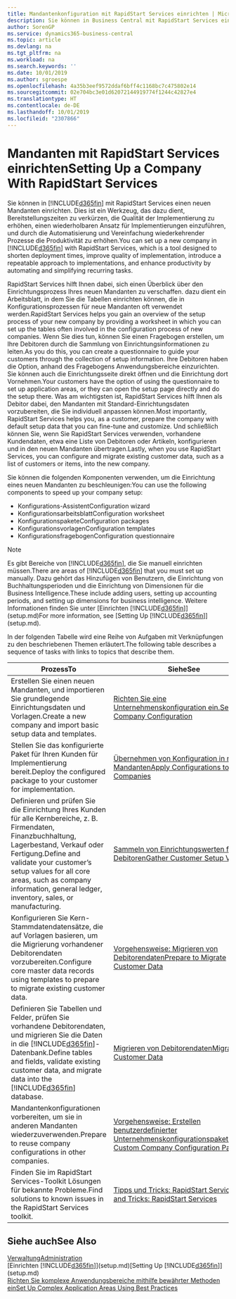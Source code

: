 ```yaml
---
title: Mandantenkonfiguration mit RapidStart Services einrichten | Microsoft Docs
description: Sie können in Business Central mit RapidStart Services einen neuen Mandanten einrichten, einem Werkzeug, das dazu dient, Bereitstellungszeiten zu verkürzen, die Qualität der Implementierung zu erhöhen, einen wiederholbaren Ansatz für Implementierungen einzuführen und durch die Automatisierung und Vereinfachung wiederkehrender Prozesse die Produktivität zu erhöhen.
author: SorenGP
ms.service: dynamics365-business-central
ms.topic: article
ms.devlang: na
ms.tgt_pltfrm: na
ms.workload: na
ms.search.keywords: ''
ms.date: 10/01/2019
ms.author: sgroespe
ms.openlocfilehash: 4a35b3eef9572ddaf6bff4c1168bc7c475802e14
ms.sourcegitcommit: 02e704bc3e01d62072144919774f1244c42827e4
ms.translationtype: HT
ms.contentlocale: de-DE
ms.lasthandoff: 10/01/2019
ms.locfileid: "2307866"
---
```

# <a name="setting-up-a-company-with-rapidstart-services"></a><span data-ttu-id="b9ce0-103">Mandanten mit RapidStart Services einrichten</span><span class="sxs-lookup"><span data-stu-id="b9ce0-103">Setting Up a Company With RapidStart Services</span></span>
<span data-ttu-id="b9ce0-104">Sie können in [!INCLUDE[d365fin](includes/d365fin_md.md)] mit RapidStart Services einen neuen Mandanten einrichten. Dies ist ein Werkzeug, das dazu dient, Bereitstellungszeiten zu verkürzen, die Qualität der Implementierung zu erhöhen, einen wiederholbaren Ansatz für Implementierungen einzuführen, und durch die Automatisierung und Vereinfachung wiederkehrender Prozesse die Produktivität zu erhöhen.</span><span class="sxs-lookup"><span data-stu-id="b9ce0-104">You can set up a new company in [!INCLUDE[d365fin](includes/d365fin_md.md)] with RapidStart Services, which is a tool designed to shorten deployment times, improve quality of implementation, introduce a repeatable approach to implementations, and enhance productivity by automating and simplifying recurring tasks.</span></span>  

<span data-ttu-id="b9ce0-105">RapidStart Services hilft Ihnen dabei, sich einen Überblick über den Einrichtungsprozess Ihres neuen Mandanten zu verschaffen. dazu dient ein Arbeitsblatt, in dem Sie die Tabellen einrichten können, die in Konfigurationsprozessen für neue Mandanten oft verwendet werden.</span><span class="sxs-lookup"><span data-stu-id="b9ce0-105">RapidStart Services helps you gain an overview of the setup process of your new company by providing a worksheet in which you can set up the tables often involved in the configuration process of new companies.</span></span> <span data-ttu-id="b9ce0-106">Wenn Sie dies tun, können Sie einen Fragebogen erstellen, um Ihre Debitoren durch die Sammlung von Einrichtungsinformationen zu leiten.</span><span class="sxs-lookup"><span data-stu-id="b9ce0-106">As you do this, you can create a questionnaire to guide your customers through the collection of setup information.</span></span> <span data-ttu-id="b9ce0-107">Ihre Debitoren haben die Option, anhand des Fragebogens Anwendungsbereiche einzurichten. Sie können auch die Einrichtungsseite direkt öffnen und die Einrichtung dort Vornehmen.</span><span class="sxs-lookup"><span data-stu-id="b9ce0-107">Your customers have the option of using the questionnaire to set up application areas, or they can open the setup page directly and do the setup there.</span></span> <span data-ttu-id="b9ce0-108">Was am wichtigsten ist, RapidStart Services hilft Ihnen als Debitor dabei, den Mandanten mit Standard-Einrichtungsdaten vorzubereiten, die Sie individuell anpassen können.</span><span class="sxs-lookup"><span data-stu-id="b9ce0-108">Most importantly, RapidStart Services helps you, as a customer, prepare the company with default setup data that you can fine-tune and customize.</span></span> <span data-ttu-id="b9ce0-109">Und schließlich können Sie, wenn Sie RapidStart Services verwenden, vorhandene Kundendaten, etwa eine Liste von Debitoren oder Artikeln, konfigurieren und in den neuen Mandanten übertragen.</span><span class="sxs-lookup"><span data-stu-id="b9ce0-109">Lastly, when you use RapidStart Services, you can configure and migrate existing customer data, such as a list of customers or items, into the new company.</span></span>

<span data-ttu-id="b9ce0-110">Sie können die folgenden Komponenten verwenden, um die Einrichtung eines neuen Mandanten zu beschleunigen:</span><span class="sxs-lookup"><span data-stu-id="b9ce0-110">You can use the following components to speed up your company setup:</span></span>  

-   <span data-ttu-id="b9ce0-111">Konfigurations-Assistent</span><span class="sxs-lookup"><span data-stu-id="b9ce0-111">Configuration wizard</span></span>  
-   <span data-ttu-id="b9ce0-112">Konfigurationsarbeitsblatt</span><span class="sxs-lookup"><span data-stu-id="b9ce0-112">Configuration worksheet</span></span>  
-   <span data-ttu-id="b9ce0-113">Konfigurationspakete</span><span class="sxs-lookup"><span data-stu-id="b9ce0-113">Configuration packages</span></span>  
-   <span data-ttu-id="b9ce0-114">Konfigurationsvorlagen</span><span class="sxs-lookup"><span data-stu-id="b9ce0-114">Configuration templates</span></span>  
-   <span data-ttu-id="b9ce0-115">Konfigurationsfragebogen</span><span class="sxs-lookup"><span data-stu-id="b9ce0-115">Configuration questionnaire</span></span>  

> [!Note]  
>  <span data-ttu-id="b9ce0-116">Es gibt Bereiche von [!INCLUDE[d365fin](includes/d365fin_md.md)], die Sie manuell einrichten müssen.</span><span class="sxs-lookup"><span data-stu-id="b9ce0-116">There are areas of [!INCLUDE[d365fin](includes/d365fin_md.md)] that you must set up manually.</span></span> <span data-ttu-id="b9ce0-117">Dazu gehört das Hinzufügen von Benutzern, die Einrichtung von Buchhaltungsperioden und die Einrichtung von Dimensionen für die Business Intelligence.</span><span class="sxs-lookup"><span data-stu-id="b9ce0-117">These include adding users, setting up accounting periods, and setting up dimensions for business intelligence.</span></span> <span data-ttu-id="b9ce0-118">Weitere Informationen finden Sie unter [Einrichten [!INCLUDE[d365fin](includes/d365fin_md.md)]](setup.md)</span><span class="sxs-lookup"><span data-stu-id="b9ce0-118">For more information, see [Setting Up [!INCLUDE[d365fin](includes/d365fin_md.md)]](setup.md).</span></span>

 <span data-ttu-id="b9ce0-119">In der folgenden Tabelle wird eine Reihe von Aufgaben mit Verknüpfungen zu den beschriebenen Themen erläutert.</span><span class="sxs-lookup"><span data-stu-id="b9ce0-119">The following table describes a sequence of tasks with links to topics that describe them.</span></span>

|<span data-ttu-id="b9ce0-120">**Prozess**</span><span class="sxs-lookup"><span data-stu-id="b9ce0-120">**To**</span></span>|<span data-ttu-id="b9ce0-121">**Siehe**</span><span class="sxs-lookup"><span data-stu-id="b9ce0-121">**See**</span></span>|  
|------------|-------------|  
|<span data-ttu-id="b9ce0-122">Erstellen Sie einen neuen Mandanten, und importieren Sie grundlegende Einrichtungsdaten und Vorlagen.</span><span class="sxs-lookup"><span data-stu-id="b9ce0-122">Create a new company and import basic setup data and templates.</span></span>|[<span data-ttu-id="b9ce0-123">Richten Sie eine Unternehmenskonfiguration ein.</span><span class="sxs-lookup"><span data-stu-id="b9ce0-123">Set Up Company Configuration</span></span>](admin-set-up-company-configuration.md)|  
|<span data-ttu-id="b9ce0-124">Stellen Sie das konfigurierte Paket für Ihren Kunden für Implementierung bereit.</span><span class="sxs-lookup"><span data-stu-id="b9ce0-124">Deploy the configured package to your customer for implementation.</span></span>|[<span data-ttu-id="b9ce0-125">Übernehmen von Konfiguration in neue Mandanten</span><span class="sxs-lookup"><span data-stu-id="b9ce0-125">Apply Configurations to New Companies</span></span>](admin-apply-configuration-to-new-companies.md)|
|<span data-ttu-id="b9ce0-126">Definieren und prüfen Sie die Einrichtung Ihres Kunden für alle Kernbereiche, z. B. Firmendaten, Finanzbuchhaltung, Lagerbestand, Verkauf oder Fertigung.</span><span class="sxs-lookup"><span data-stu-id="b9ce0-126">Define and validate your customer’s setup values for all core areas, such as company information, general ledger, inventory, sales, or manufacturing.</span></span>|[<span data-ttu-id="b9ce0-127">Sammeln von Einrichtungswerten für Debitoren</span><span class="sxs-lookup"><span data-stu-id="b9ce0-127">Gather Customer Setup Values</span></span>](admin-gather-customer-setup-values.md)|  
|<span data-ttu-id="b9ce0-128">Konfigurieren Sie Kern-Stammdatendatensätze, die auf Vorlagen basieren, um die Migrierung vorhandener Debitorendaten vorzubereiten.</span><span class="sxs-lookup"><span data-stu-id="b9ce0-128">Configure core master data records using templates to prepare to migrate existing customer data.</span></span>|[<span data-ttu-id="b9ce0-129">Vorgehensweise: Migrieren von Debitorendaten</span><span class="sxs-lookup"><span data-stu-id="b9ce0-129">Prepare to Migrate Customer Data</span></span>](admin-use-templates-to-prepare-customer-data-for-migration.md)|  
|<span data-ttu-id="b9ce0-130">Definieren Sie Tabellen und Felder, prüfen Sie vorhandene Debitorendaten, und migrieren Sie die Daten in die [!INCLUDE[d365fin](includes/d365fin_md.md)]-Datenbank.</span><span class="sxs-lookup"><span data-stu-id="b9ce0-130">Define tables and fields, validate existing customer data, and migrate data into the [!INCLUDE[d365fin](includes/d365fin_md.md)] database.</span></span>|[<span data-ttu-id="b9ce0-131">Migrieren von Debitorendaten</span><span class="sxs-lookup"><span data-stu-id="b9ce0-131">Migrate Customer Data</span></span>](admin-migrate-customer-data.md)|
|<span data-ttu-id="b9ce0-132">Mandantenkonfigurationen vorbereiten, um sie in anderen Mandanten wiederzuverwenden.</span><span class="sxs-lookup"><span data-stu-id="b9ce0-132">Prepare to reuse company configurations in other companies.</span></span>|[<span data-ttu-id="b9ce0-133">Vorgehensweise: Erstellen benutzerdefinierter Unternehmenskonfigurationspakete</span><span class="sxs-lookup"><span data-stu-id="b9ce0-133">Create Custom Company Configuration Packages</span></span>](admin-how-to-create-custom-company-configuration-packages.md)|
|<span data-ttu-id="b9ce0-134">Finden Sie im RapidStart Services-Toolkit Lösungen für bekannte Probleme.</span><span class="sxs-lookup"><span data-stu-id="b9ce0-134">Find solutions to known issues in the RapidStart Services toolkit.</span></span>|[<span data-ttu-id="b9ce0-135">Tipps und Tricks: RapidStart Services</span><span class="sxs-lookup"><span data-stu-id="b9ce0-135">Tips and Tricks: RapidStart Services</span></span>](admin-tips-and-tricks-rapidstart-services.md)|  

## <a name="see-also"></a><span data-ttu-id="b9ce0-136">Siehe auch</span><span class="sxs-lookup"><span data-stu-id="b9ce0-136">See Also</span></span>  
[<span data-ttu-id="b9ce0-137">Verwaltung</span><span class="sxs-lookup"><span data-stu-id="b9ce0-137">Administration</span></span>](admin-setup-and-administration.md)  
<span data-ttu-id="b9ce0-138">[Einrichten [!INCLUDE[d365fin](includes/d365fin_md.md)]](setup.md)</span><span class="sxs-lookup"><span data-stu-id="b9ce0-138">[Setting Up [!INCLUDE[d365fin](includes/d365fin_md.md)]](setup.md)</span></span>  
[<span data-ttu-id="b9ce0-139">Richten Sie komplexe Anwendungsbereiche mithilfe bewährter Methoden ein</span><span class="sxs-lookup"><span data-stu-id="b9ce0-139">Set Up Complex Application Areas Using Best Practices</span></span>](set-up-complex-application-areas-using-best-practices.md)   
